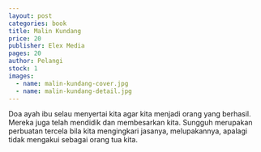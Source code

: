 ```yaml
---
layout: post
categories: book
title: Malin Kundang
price: 20
publisher: Elex Media
pages: 20
author: Pelangi
stock: 1
images:
  - name: malin-kundang-cover.jpg
  - name: malin-kundang-detail.jpg
---
```


Doa ayah ibu selau menyertai kita agar kita menjadi orang yang berhasil. Mereka juga telah mendidik dan membesarkan kita. Sungguh merupakan perbuatan tercela bila kita mengingkari jasanya, melupakannya, apalagi tidak mengakui sebagai orang tua kita.
